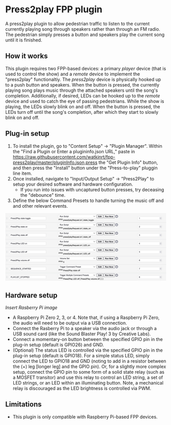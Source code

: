 # Press2play FPP plugin

A press2play plugin to allow pedestrian traffic to listen to the current currently playing song through speakers rather than through an FM radio. The pedestrian simply presses a button and speakers play the current song until it is finished.

## How it works

This plugin requires two FPP-based devices: a primary *player* device (that is used to control the show) and a *remote* device to implement the "press2play" functionaltiy. The *press2play* device is physically hooked up to a push button and speakers. When the button is pressed, the currently playing song plays music through the attached speakers until the song's completion. Additionally, if desired, LEDs can be hooked up to the *remote* device and used to catch the eye of passing pedestrians. While the show is playing, the LEDs slowly blink on and off. When the button is pressed, the LEDs turn off until the song's completion, after which they start to slowly blink on and off. 

## Plug-in setup
1. To install the plugin, go to "Content Setup" -> "Plugin Manager". Within the "Find a Plugin or Enter a plugininfo.json URL," paste in https://raw.githubusercontent.com/watkinrt/fpp-press2play/master/pluginInfo.json,press the "Get Plugin Info" button, and then press the "Install" button under the "Press-to-play" pluggin line item.
2. Once installed, navigate to "Input/Output Setup" -> "Press2Play" to setup your desired software and hardware configuration. 
    - If you run into issues with uncaptured button presses, try deceasing the "debounce" time.
3. Define the below Command Presets to handle turning the music off and and other relevant events.

![Commands](commandPresets.png)

## Hardware setup

*Insert Rasberry Pi image*

- A Raspberry Pi Zero 2, 3, or 4. Note that, if using a Raspberry Pi Zero, the audio will need to be output via a USB connection.
- Connect the Rasberry Pi to a speaker via the audio jack or through a USB sound card (like the Sound Blaster Play! 3 by Creative Labs).
- Connect a momentary-on button between the specified GPIO pin in the plug-in setup (default is GPIO26) and GND.
- (Optional) The status LED is controlled via the specified GPIO pin in the plug-in setup (default is GPIO18). For a simple status LED, simply connect the LED to GPIO18 and GND (noting to add in a resistor between the (+) leg [longer leg] and the GPIO pin). Or, for a slightly more complex setup, connect the GPIO pin to some form of a solid state relay (such as a MOSFET transitor) and use this relay to control an LED string, a set of LED strings, or an LED within an illuminating button. Note, a mechanical relay is discouraged as the LED brightness is controlled via PWM.

## Limitations

- This plugin is only compatible with Raspberry Pi-based FPP devices.

